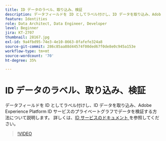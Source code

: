 ```yaml
---
title: ID データのラベル、取り込み、検証
description: データフィールドを ID としてラベル付けし、ID データを取り込み、Adobe Experience Platform ID サービスのプライベートグラフでデータを検証する方法について学習します。
feature: Identities
role: Data Architect, Data Engineer, Developer
level: Beginner
jira: KT-2707
thumbnail: 28167.jpg
exl-id: 9a4fbd95-74e3-4e10-8663-8fafefe324a8
source-git-commit: 286c85aa88d44574f00ded67f0de8e0c945a153e
workflow-type: tm+mt
source-wordcount: '70'
ht-degree: 35%

---
```


# ID データのラベル、取り込み、検証

データフィールドを ID としてラベル付けし、ID データを取り込み、Adobe Experience Platform ID サービスのプライベートグラフでデータを検証する方法について説明します。 詳しくは、[ID サービスのドキュメント ](https://experienceleague.adobe.com/docs/experience-platform/identity/home.html?lang=ja) を参照してください。

>[!VIDEO](https://video.tv.adobe.com/v/28167?learn=on&enablevpops)
